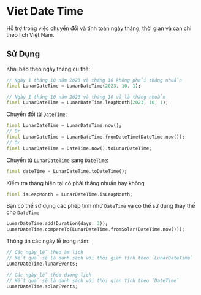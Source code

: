 # Viet Date Time

Hỗ trợ trong việc chuyển đổi và tính toán ngày tháng, thời gian và can chi theo lịch Việt Nam.

## Sử Dụng

Khai báo theo ngày tháng cu thê:

``` dart
// Ngày 1 tháng 10 năm 2023 và tháng 10 không phải tháng nhuần
final LunarDateTime = LunarDateTime(2023, 10, 1);

// Ngày 1 tháng 10 năm 2023 và tháng 10 và là tháng nhuần
final LunarDateTime = LunarDateTime.leapMonth(2023, 10, 1);
```

Chuyển đổi từ `DateTime`:

``` dart
final LunarDateTime = LunarDateTime.now();
// Or
final LunarDateTime = LunarDateTime.fromDateTime(DateTime.now());
// Or
final LunarDateTime = DateTime.now().toLunarDateTime;
```

Chuyển từ `LunarDateTime` sang `DateTime`:

``` dart
final dateTime = LunarDateTime.toDateTime();
```

Kiểm tra tháng hiện tại có phải tháng nhuần hay không

``` dart
final isLeapMonth = LunarDateTime.isLeapMonth;
```

Bạn có thể sử dụng các phép tính như `DateTime` và có thể sử dụng thay thế cho `DateTime`

``` dart
LunarDateTime.add(Duration(days: 3));
LunarDateTime.compareTo(LunarDateTime.fromSolar(DateTime.now()));
```

Thông tin các ngày lễ trong năm:

``` dart
// Các ngày lễ theo âm lịch
// Kết quả sẽ là danh sách với thời gian tính theo `LunarDateTime`
LunarDateTime.lunarEvents;

// Các ngày lễ theo dương lịch
// Kết quả sẽ là danh sách với thời gian tính theo `DateTime`
LunarDateTime.solarEvents; 
```
